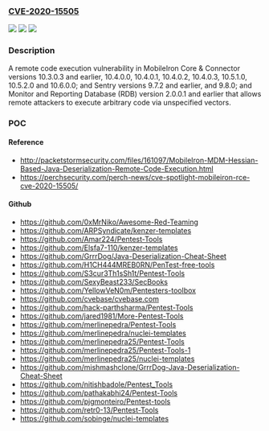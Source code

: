 ### [CVE-2020-15505](https://cve.mitre.org/cgi-bin/cvename.cgi?name=CVE-2020-15505)
![](https://img.shields.io/static/v1?label=Product&message=n%2Fa&color=blue)
![](https://img.shields.io/static/v1?label=Version&message=n%2Fa&color=blue)
![](https://img.shields.io/static/v1?label=Vulnerability&message=n%2Fa&color=brighgreen)

### Description

A remote code execution vulnerability in MobileIron Core & Connector versions 10.3.0.3 and earlier, 10.4.0.0, 10.4.0.1, 10.4.0.2, 10.4.0.3, 10.5.1.0, 10.5.2.0 and 10.6.0.0; and Sentry versions 9.7.2 and earlier, and 9.8.0; and Monitor and Reporting Database (RDB) version 2.0.0.1 and earlier that allows remote attackers to execute arbitrary code via unspecified vectors.

### POC

#### Reference
- http://packetstormsecurity.com/files/161097/MobileIron-MDM-Hessian-Based-Java-Deserialization-Remote-Code-Execution.html
- https://perchsecurity.com/perch-news/cve-spotlight-mobileiron-rce-cve-2020-15505/

#### Github
- https://github.com/0xMrNiko/Awesome-Red-Teaming
- https://github.com/ARPSyndicate/kenzer-templates
- https://github.com/Amar224/Pentest-Tools
- https://github.com/Elsfa7-110/kenzer-templates
- https://github.com/GrrrDog/Java-Deserialization-Cheat-Sheet
- https://github.com/H1CH444MREB0RN/PenTest-free-tools
- https://github.com/S3cur3Th1sSh1t/Pentest-Tools
- https://github.com/SexyBeast233/SecBooks
- https://github.com/YellowVeN0m/Pentesters-toolbox
- https://github.com/cvebase/cvebase.com
- https://github.com/hack-parthsharma/Pentest-Tools
- https://github.com/jared1981/More-Pentest-Tools
- https://github.com/merlinepedra/Pentest-Tools
- https://github.com/merlinepedra/nuclei-templates
- https://github.com/merlinepedra25/Pentest-Tools
- https://github.com/merlinepedra25/Pentest-Tools-1
- https://github.com/merlinepedra25/nuclei-templates
- https://github.com/mishmashclone/GrrrDog-Java-Deserialization-Cheat-Sheet
- https://github.com/nitishbadole/Pentest_Tools
- https://github.com/pathakabhi24/Pentest-Tools
- https://github.com/pjgmonteiro/Pentest-tools
- https://github.com/retr0-13/Pentest-Tools
- https://github.com/sobinge/nuclei-templates

